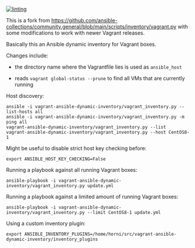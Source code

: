 [![linting](https://github.com/horni23/vagrant-ansible-dynamic-inventory/actions/workflows/lint.yaml/badge.svg)](https://github.com/horni23/vagrant-ansible-dynamic-inventory/actions/workflows/lint.yaml)

This is a fork from https://github.com/ansible-collections/community.general/blob/main/scripts/inventory/vagrant.py with some modifications to work with newer Vagrant releases. 


Basically this an Ansible dynamic inventory for Vagrant boxes.


Changes include:

- the directory name where the Vagrantfile lies is used as `ansible_host`

- reads `vagrant global-status --prune` to find all VMs that are currently running


Host discovery:
```
ansible -i vagrant-ansible-dynamic-inventory/vagrant_inventory.py --list-hosts all
ansible -i vagrant-ansible-dynamic-inventory/vagrant_inventory.py -m ping all
vagrant-ansible-dynamic-inventory/vagrant_inventory.py --list
vagrant-ansible-dynamic-inventory/vagrant_inventory.py --host CentOS8-1
```

Might be useful to disable strict host key checking before:
```
export ANSIBLE_HOST_KEY_CHECKING=False
```

Running a playbook against all running Vagrant boxes:
```
ansible-playbook -i vagrant-ansible-dynamic-inventory/vagrant_inventory.py update.yml
```

Running a playbook against a limited amount of running Vagrant boxes:
```
ansible-playbook -i vagrant-ansible-dynamic-inventory/vagrant_inventory.py --limit CentOS8-1 update.yml
```

Using a custom inventory plugin:
```
export ANSIBLE_INVENTORY_PLUGINS=/home/horni/src/vagrant-ansible-dynamic-inventory/inventory_plugins
```
